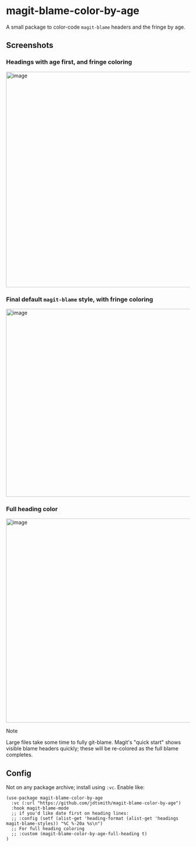 # magit-blame-color-by-age

A small package to color-code `magit-blame` headers and the fringe by age.

## Screenshots

### Headings with age first, and fringe coloring
<img width="589" alt="image" src="https://github.com/user-attachments/assets/475b992b-9431-47d4-a528-e9417126d6c3" />

### Final default `magit-blame` style, with fringe coloring
<img width="514" alt="image" src="https://github.com/user-attachments/assets/8ba3154e-1425-4db1-b810-2088e980df09" />

### Full heading color
<img width="558" alt="image" src="https://github.com/user-attachments/assets/90120a3b-e4c9-4ad7-9450-1bcf7f76425b" />

> [!NOTE]
> Large files take some time to fully git-blame.  Magit's "quick start" shows visible blame headers quickly; these will be re-colored as the full blame completes.

## Config 

Not on any package archive; install using `:vc`.  Enable like:

```elisp
(use-package magit-blame-color-by-age
  :vc (:url "https://github.com/jdtsmith/magit-blame-color-by-age")
  :hook magit-blame-mode
  ;; if you'd like date first on heading lines:
  ;; :config (setf (alist-get 'heading-format (alist-get 'headings magit-blame-styles)) "%C %-20a %s\n")
  ;; For full heading coloring
  ;; :custom (magit-blame-color-by-age-full-heading t)
)
```
